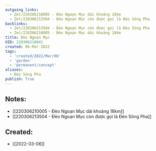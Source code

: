 ```yaml
---
outgoing_links:
  - Zet/220306210005 - Đèo Ngoạn Mục dài khoảng 18km
  - Zet/220306213504 - Đèo Ngoạn Mục còn được gọi là Đèo Sông Pha
backlinks:
  - Zet/220306213504 - Đèo Ngoạn Mục còn được gọi là Đèo Sông Pha
  - Zet/220306210005 - Đèo Ngoạn Mục dài khoảng 18km
title: Đèo Ngoạn Mục
UID: 220306210041
created: 06-Mar-2022
tags:
  - 'created/2022/Mar/06'
  - 'garden'
  - 'permanent/concept'
aliases:
  - Đèo Sông Pha
publish: True
---
```


## Notes:
- [[220306210005 - Đèo Ngoạn Mục dài khoảng 18km]]
- [[220306213504 - Đèo Ngoạn Mục còn được gọi là Đèo Sông Pha]]

## Created:
- [[2022-03-06]]
